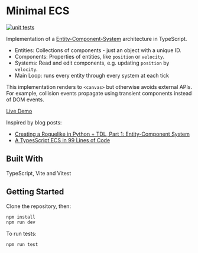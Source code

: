 # Minimal ECS

[![unit tests](https://github.com/zackrdavis/minimal-ECS/actions/workflows/node.js.yml/badge.svg)](https://github.com/zackrdavis/minimal-ECS/actions/workflows/node.js.yml)

Implementation of a [Entity-Component-System](https://en.wikipedia.org/wiki/Entity_component_system) architecture in TypeScript.

- Entities: Collections of components - just an object with a unique ID.
- Components: Properties of entities, like `position` or `velocity`.
- Systems: Read and edit components, e.g. updating `position` by `velocity`.
- Main Loop: runs every entity through every system at each tick

This implementation renders to `<canvas>` but otherwise avoids external APIs. For example, collision events propagate using transient components instead of DOM events.

[Live Demo](https://zackrdavis.github.io/minimal-ecs/)

Inspired by blog posts:

- [Creating a Roguelike in Python + TDL, Part 1: Entity-Component System](https://nightblade9.github.io/python-zone/2018/creating-a-roguelike-in-python-tdl-part-1.html)
- [A TypesScript ECS in 99 Lines of Code](https://maxwellforbes.com/posts/typescript-ecs-implementation/)

## Built With

TypeScript, Vite and Vitest

## Getting Started

Clone the repository, then:

```bash
npm install
npm run dev
```

To run tests:

```bash
npm run test
```
